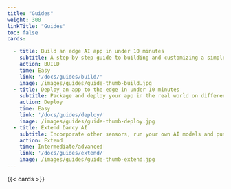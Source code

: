 ```yaml
---
title: "Guides"
weight: 300
linkTitle: "Guides"
toc: false
cards:

  - title: Build an edge AI app in under 10 minutes
    subtitle: A step-by-step guide to building and customizing a simple AI app to detect people in the real world.
    action: BUILD
    time: Easy
    link: '/docs/guides/build/'
    image: /images/guides/guide-thumb-build.jpg
  - title: Deploy an app to the edge in under 10 minutes
    subtitle: Package and deploy your app in the real world on different edge devices without changing the code.
    action: Deploy
    time: Easy
    link: '/docs/guides/deploy/'
    image: /images/guides/guide-thumb-deploy.jpg
  - title: Extend Darcy AI
    subtitle: Incorporate other sensors, run your own AI models and push the data anywhere.
    action: Extend
    time: Intermediate/advanced
    link: '/docs/guides/extend/'
    image: /images/guides/guide-thumb-extend.jpg
---
```

{{< cards >}}
